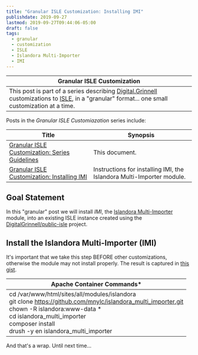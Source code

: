 ```yaml
---
title: "Granular ISLE Customization: Installing IMI"
publishdate: 2019-09-27
lastmod: 2019-09-27T09:44:06-05:00
draft: false
tags:
  - granular
  - customization
  - ISLE
  - Islandora Multi-Importer
  - IMI
---
```


| Granular ISLE Customization |
| --- |
| This post is part of a series describing [Digital.Grinnell](https://digital.grinnell.edu) customizations to [ISLE](https://github.com/Islandora-Collaboration-Group/ISLE), in a "granular" format... one small customization at a time. |

Posts in the _Granular ISLE Customiazation_ series include:

| Title | Synopsis |
| --- | --- |
| [Granular ISLE Customization: Series Guidelines](https://static.grinnell.edu/blogs/McFateM/posts/047-granular-isle-customization-series-guidelines) | This document. |
| [Granular ISLE Customization: Installing IMI](https://static.grinnell.edu/blogs/McFateM/posts/048-granular-isle-customization-installing-imi) | Instructions for installing IMI, the Islandora Multi-Importer module. |

## Goal Statement
In this "granular" post we will install *_IMI_*, the [Islandora Multi-Importer](https://github.com/mnylc/islandora_multi_importer.git) module, into an existing ISLE instance created using the [DigitalGrinnell/public-isle](https://github.com/DigitalGrinnell/public-isle) project.

## Install the Islandora Multi-Importer (IMI)
It's important that we take this step BEFORE other customizations, otherwise the module may not install properly. The result is captured in [this gist](https://gist.github.com/McFateM/d8e7694032298e0518a88b3370872db8).

| Apache Container Commands* |
| --- |
| cd /var/www/html/sites/all/modules/islandora <br/> git clone https://github.com/mnylc/islandora_multi_importer.git <br/> chown -R islandora:www-data * <br/> cd islandora_multi_importer <br/> composer install <br/> drush -y en islandora_multi_importer <br/> |

And that's a wrap.  Until next time...

